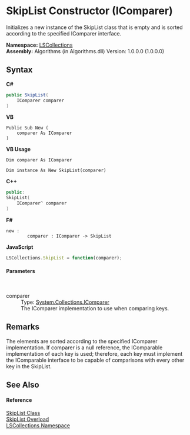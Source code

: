 # SkipList Constructor (IComparer)
 

Initializes a new instance of the SkipList class that is empty and is sorted according to the specified IComparer interface.

**Namespace:**&nbsp;<a href="74772e97-7817-3c3c-69d7-7adc29f9a1cd">LSCollections</a><br />**Assembly:**&nbsp;Algorithms (in Algorithms.dll) Version: 1.0.0.0 (1.0.0.0)

## Syntax

**C#**<br />
``` C#
public SkipList(
	IComparer comparer
)
```

**VB**<br />
``` VB
Public Sub New ( 
	comparer As IComparer
)
```

**VB Usage**<br />
``` VB Usage
Dim comparer As IComparer

Dim instance As New SkipList(comparer)
```

**C++**<br />
``` C++
public:
SkipList(
	IComparer^ comparer
)
```

**F#**<br />
``` F#
new : 
        comparer : IComparer -> SkipList
```

**JavaScript**<br />
``` JavaScript
LSCollections.SkipList = function(comparer);
```


#### Parameters
&nbsp;<dl><dt>comparer</dt><dd>Type: <a href="http://msdn2.microsoft.com/en-us/library/twxabsb7" target="_blank">System.Collections.IComparer</a><br />The IComparer implementation to use when comparing keys.</dd></dl>

## Remarks
The elements are sorted according to the specified IComparer implementation. If comparer is a null reference, the IComparable implementation of each key is used; therefore, each key must implement the IComparable interface to be capable of comparisons with every other key in the SkipList.

## See Also


#### Reference
<a href="71779526-fbe7-b15e-7782-10d57337282b">SkipList Class</a><br /><a href="d9f661c6-5e22-c33d-40d9-b3451b6e9f7a">SkipList Overload</a><br /><a href="74772e97-7817-3c3c-69d7-7adc29f9a1cd">LSCollections Namespace</a><br />